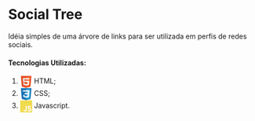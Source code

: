 # Social Tree
Idéia simples de uma árvore de links para ser utilizada em perfis de redes sociais.

#### Tecnologias Utilizadas:

  1. <img align="center" alt="Chevrand-HTML" height="25" width="25" src="https://raw.githubusercontent.com/devicons/devicon/master/icons/html5/html5-original.svg"> HTML;
  2. <img align="center" alt="Chevrand-CSS" height="25" width="25" src="https://raw.githubusercontent.com/devicons/devicon/master/icons/css3/css3-original.svg"> CSS;
  3. <img align="center" alt="Chevrand-Js" height="25" width="25" src="https://raw.githubusercontent.com/devicons/devicon/master/icons/javascript/javascript-plain.svg"> Javascript.
